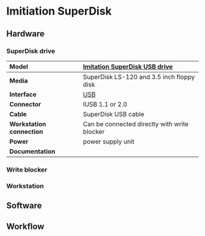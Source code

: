 # Imitiation SuperDisk

## Hardware

### SuperDisk drive

|**Model**|[Imitation SuperDisk USB drive](https://web.archive.org/web/20150813195555/http://www.cnet.com/products/imation-superdisk-ls-120-superdisk-drive-usb-series/specs/) |
|:--|:--|
|**Media**|SuperDisk LS-120 and 3.5 inch floppy disk|
|**Interface**|[USB](https://www.wikidata.org/wiki/Q42378)|
|**Connector**|IUSB 1.1 or 2.0|
|**Cable**|SuperDisk USB cable|
|**Workstation connection**|Can be connected directly with write blocker|
|**Power**| power supply unit |
|**Documentation**| |

### Write blocker

### Workstation

## Software

## Workflow
